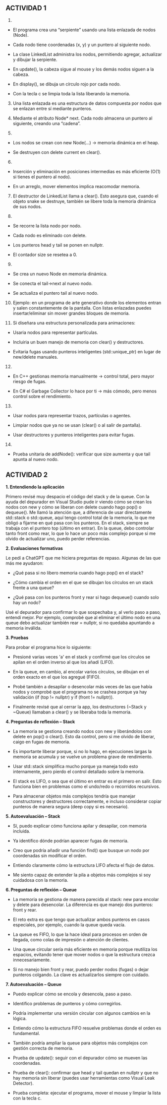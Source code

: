 ## ACTIVIDAD 1
1. 
* El programa crea una “serpiente” usando una lista enlazada de nodos (Node).

* Cada nodo tiene coordenadas (x, y) y un puntero al siguiente nodo.

* La clase LinkedList administra los nodos, permitiendo agregar, actualizar y dibujar la serpiente.

* En update(), la cabeza sigue al mouse y los demás nodos siguen a la cabeza.

* En display(), se dibuja un círculo rojo por cada nodo.

* Con la tecla c se limpia toda la lista liberando la memoria.

3. Una lista enlazada es una estructura de datos compuesta por nodos que se enlazan entre sí mediante punteros.

4. Mediante el atributo Node* next. Cada nodo almacena un puntero al siguiente, creando una “cadena”.

5. 

* Los nodos se crean con new Node(...) → memoria dinámica en el heap.

* Se destruyen con delete current en clear().

6. 
* Inserción y eliminación en posiciones intermedias es más eficiente (O(1) si tienes el puntero al nodo).

* En un arreglo, mover elementos implica reacomodar memoria.

7. El destructor de LinkedList llama a clear(). Esto asegura que, cuando el objeto snake se destruye, también se libere toda la memoria dinámica de sus nodos.

8. 
* Se recorre la lista nodo por nodo.

* Cada nodo es eliminado con delete.

* Los punteros head y tail se ponen en nullptr.

* El contador size se resetea a 0.

9. 
* Se crea un nuevo Node en memoria dinámica.

* Se conecta el tail->next al nuevo nodo.

* Se actualiza el puntero tail al nuevo nodo.

10. Ejemplo: en un programa de arte generativo donde los elementos entran y salen constantemente de la pantalla. Con listas enlazadas puedes insertar/eliminar sin mover grandes bloques de memoria.

11. Si diseñara una estructura personalizada para animaciones:

* Usaria nodos para representar partículas.

* Incluiria un buen manejo de memoria con clear() y destructores.

* Evitaria fugas usando punteros inteligentes (std::unique_ptr) en lugar de new/delete manuales.

12. 
* En C++ gestionas memoria manualmente → control total, pero mayor riesgo de fugas.

* En C# el Garbage Collector lo hace por ti → más cómodo, pero menos control sobre el rendimiento.

13. 
* Usar nodos para representar trazos, partículas o agentes.

* Limpiar nodos que ya no se usan (clear() o al salir de pantalla).

* Usar destructores y punteros inteligentes para evitar fugas.

14. 
* Prueba unitaria de addNode(): verificar que size aumenta y que tail apunta al nuevo nodo.


## ACTIVIDAD 2
**1. Entendiendo la aplicación**

Primero revisé muy despacio el código del stack y de la queue. Con la ayuda del depurador en Visual Studio pude ir viendo cómo se crean los nodos con new y cómo se liberan con delete cuando hago pop() o dequeue().
Me llamó la atención que, a diferencia de usar directamente std::stack o std::queue, aquí tengo control total de la memoria, lo que me obligó a fijarme en qué pasa con los punteros.
En el stack, siempre se trabaja con el puntero top (último en entrar). En la queue, debo controlar tanto front como rear, lo que lo hace un poco más complejo porque si me olvido de actualizar uno, puedo perder referencias.

**2. Evaluaciones formativas**

Le pedí a ChatGPT que me hiciera preguntas de repaso. Algunas de las que más me ayudaron:

- ¿Qué pasa si no libero memoria cuando hago pop() en el stack?

- ¿Cómo cambia el orden en el que se dibujan los círculos en un stack frente a una queue?

- ¿Qué pasa con los punteros front y rear si hago dequeue() cuando solo hay un nodo?

Usé el depurador para confirmar lo que sospechaba y, al verlo paso a paso, entendí mejor. Por ejemplo, comprobé que al eliminar el último nodo en una queue debo actualizar también rear = nullptr, si no quedaba apuntando a memoria inválida.



**3. Pruebas**

Para probar el programa hice lo siguiente:

- Presioné varias veces 'a' en el stack y confirmé que los círculos se apilan en el orden inverso al que los añadí (LIFO).

- En la queue, en cambio, al encolar varios círculos, se dibujan en el orden exacto en el que los agregué (FIFO).

- Probé también a desapilar o desencolar más veces de las que había nodos y comprobé que el programa no se crashea porque ya hay validación (if (top != nullptr) y if (front != nullptr)).

- Finalmente revisé que al cerrar la app, los destructores (~Stack y ~Queue) llamaban a clear() y se liberaba toda la memoria.

**4. Preguntas de reflexión – Stack**

- La memoria se gestiona creando nodos con new y liberándolos con delete en pop() o clear(). Esto da control, pero si me olvido de liberar, caigo en fugas de memoria.

- Es importante liberar porque, si no lo hago, en ejecuciones largas la memoria se acumula y se vuelve un problema grave de rendimiento.

- Usar std::stack simplifica mucho porque ya maneja todo esto internamente, pero pierdo el control detallado sobre la memoria.

- El stack es LIFO, o sea que el último en entrar es el primero en salir. Esto funciona bien en problemas como el undo/redo o recorridos recursivos.

- Para almacenar objetos más complejos tendría que manejar constructores y destructores correctamente, e incluso considerar copiar punteros de manera segura (deep copy si es necesario).

**5. Autoevaluación – Stack**

- Sí, puedo explicar cómo funciona apilar y desapilar, con memoria incluida.

- Ya identifico dónde podrían aparecer fugas de memoria.

- Creo que podría añadir una función find() que busque un nodo por coordenadas sin modificar el orden.

- Entiendo claramente cómo la estructura LIFO afecta el flujo de datos.

- Me siento capaz de extender la pila a objetos más complejos si soy cuidadosa con la memoria.

**6. Preguntas de reflexión – Queue**

- La memoria se gestiona de manera parecida al stack: new para encolar y delete para desencolar. La diferencia es que manejo dos punteros: front y rear.

- El reto extra es que tengo que actualizar ambos punteros en casos especiales, por ejemplo, cuando la queue queda vacía.

- La queue es FIFO, lo que la hace ideal para procesos en orden de llegada, como colas de impresión o atención de clientes.

- Una queue circular sería más eficiente en memoria porque reutiliza los espacios, evitando tener que mover nodos o que la estructura crezca innecesariamente.

- Si no manejo bien front y rear, puedo perder nodos (fugas) o dejar punteros colgando. La clave es actualizarlos siempre con cuidado.

**7. Autoevaluación – Queue**

- Puedo explicar cómo se encola y desencola, paso a paso.

- Identifico problemas de punteros y cómo corregirlos.

- Podría implementar una versión circular con algunos cambios en la lógica.

- Entiendo cómo la estructura FIFO resuelve problemas donde el orden es fundamental.

- También podría ampliar la queue para objetos más complejos con gestión correcta de memoria.

* Prueba de update(): seguir con el depurador cómo se mueven las coordenadas.

* Prueba de clear(): confirmar que head y tail quedan en nullptr y que no hay memoria sin liberar (puedes usar herramientas como Visual Leak Detector).

* Prueba completa: ejecutar el programa, mover el mouse y limpiar la lista con la tecla c.
